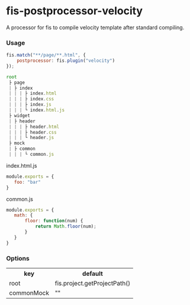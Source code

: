 # fis-postprocessor-velocity
A processor for fis to compile velocity template after standard compiling.

### Usage
```javascript
fis.match("**/page/**.html", {
    postprocessor: fis.plugin("velocity")
});
```

```javascript
root
 ├ page
 | ├ index
 | | | ├ index.html
 | | | ├ index.css
 | | | ├ index.js
 | | | └ index.html.js
 ├ widget
 | ├ header
 | | | ├ header.html
 | | | ├ header.css
 | | | └ header.js
 ├ mock
 | ├ common
 | | | └ common.js
 ```
index.html.js
 ```javascript
module.exports = {
	foo: "bar"
}
```
common.js
 ```javascript
module.exports = {
	math: {
		floor: function(num) {
			return Math.floor(num);
		}
	}
}
```
### Options
<table>
    <tr>
      <th>key</th>
      <th>default</th>
    </tr>
    <tr>
      <td>root</td>
      <td>fis.project.getProjectPath()</td>
    </tr>
    <tr>
      <td>commonMock</td>
      <td>""</td>
    </tr>
</table>

